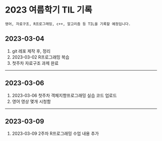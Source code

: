 2023 여름학기 TIL 기록
=====================================

	영어, 자료구조, R프로그래밍, c++, 알고리즘 등 TIL을 기록할 예정입니다.

## 2023-03-04

1. git 레포 제작 후, 정리
2. 2023-03-02 R프로그래밍 복습
3. 첫주차 자료구조 과제 완료
------------------------------------

## 2023-03-06

1. 2023-03-06 첫주차 객체지향프로그래밍 실습 코드 업로드
2. 영어 영상 몇개 시청함
------------------------------------

## 2023-03-09

1. 2023-03-09 2주차 R프로그래밍 수업 내용 추가
